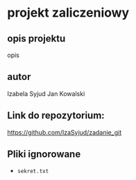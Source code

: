 # projekt zaliczeniowy

## opis projektu

opis

## autor

Izabela Syjud
Jan Kowalski

## Link do repozytorium:

https://github.com/IzaSyjud/zadanie_git

## Pliki ignorowane

- `sekret.txt`
